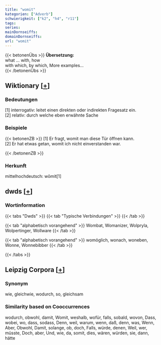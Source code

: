 ```yaml
---
title: "womit"
kategorien: ["Adverb"]
schwierigkeit: ["k2", "h4", "r11"]
tags:
series:
mainDornseiffs:
domainDornseiffs:
url: "womit"
---
```


{{< betonenÜbs >}}
**Übersetzung:**  
what … with, how  
with which, by which, More examples...  
{{< /betonenÜbs >}}

## Wiktionary [[+](https://de.wiktionary.org/wiki/womit)]

### Bedeutungen
[1] interrogativ: leitet einen direkten oder indirekten Fragesatz ein.  
[2] relativ: durch welche eben erwähnte Sache  

### Beispiele
{{< betonenZB >}}
[1] Er fragt, womit man diese Tür öffnen kann.  
[2] Er hat etwas getan, womit ich nicht einverstanden war.  

{{< /betonenZB >}}
### Herkunft
mittelhochdeutsch: wōmit[1]  



## dwds [[+](https://www.dwds.de/wb/womit)]

### Wortinformation
{{< tabs "Dwds" >}}
{{< tab "Typische Verbindungen" >}}
{{< /tab >}}

{{< tab "alphabetisch vorangehend" >}}
Wombat, Womanizer, Wolpryla, Wolpertinger, Wollware
{{< /tab >}}

{{< tab "alphabetisch vorangehend" >}}
womöglich, wonach, woneben, Wonne, Wonnebibber
{{< /tab >}}

{{< /tabs >}}

## Leipzig Corpora [[+](https://corpora.uni-leipzig.de/en/res?word=womit&corpusId=deu_newscrawl-public_2018)]


### Synonym
wie, gleichwie, wodurch, so, gleichsam


### Similarity based on Cooccurrences
wodurch, obwohl, damit, Womit, weshalb, wofür, falls, sobald, wovon, Dass, wobei, wo, dass, sodass, Denn, weil, warum, wenn, daß, denn, was, Wenn, Aber, Obwohl, Damit, solange, ob, doch, Falls, würde, denen, Weil, wer, müsste, Doch, aber, Und, wie, da, somit, dies, wären, würden, sie, dann, hätte

